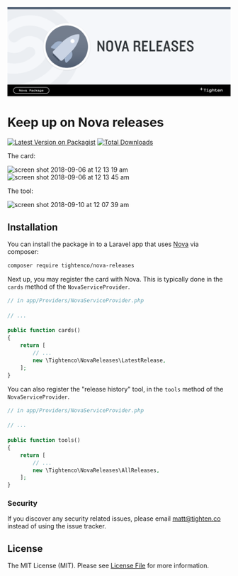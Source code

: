 ![Nova-Releases Logo](https://raw.githubusercontent.com/tighten/nova-releases/main/nova-releases-banner.png)

# Keep up on Nova releases

[![Latest Version on Packagist](https://img.shields.io/packagist/v/tightenco/nova-releases.svg?style=flat-square)](https://packagist.org/packages/tightenco/nova-releases)
[![Total Downloads](https://img.shields.io/packagist/dt/tightenco/nova-releases.svg?style=flat-square)](https://packagist.org/packages/tightenco/nova-releases)

The card:

<img width="396" alt="screen shot 2018-09-06 at 12 13 19 am" src="https://user-images.githubusercontent.com/151829/45134868-a18fb680-b16a-11e8-98c4-f5583c6009da.png">
<img width="398" alt="screen shot 2018-09-06 at 12 13 45 am" src="https://user-images.githubusercontent.com/151829/45134870-a18fb680-b16a-11e8-8192-4e08ce1f0524.png">

The tool:

<img width="1256" alt="screen shot 2018-09-10 at 12 07 39 am" src="https://user-images.githubusercontent.com/151829/45276011-e62e9100-b48d-11e8-8217-481f999f9521.png">


## Installation

You can install the package in to a Laravel app that uses [Nova](https://nova.laravel.com) via composer:

```bash
composer require tightenco/nova-releases
```

Next up, you may register the card with Nova. This is typically done in the `cards` method of the `NovaServiceProvider`.

```php
// in app/Providers/NovaServiceProvider.php

// ...

public function cards()
{
    return [
        // ...
        new \Tightenco\NovaReleases\LatestRelease,
    ];
}
```

You can also register the "release history" tool, in the `tools` method of the `NovaServiceProvider`.

```php
// in app/Providers/NovaServiceProvider.php

// ...

public function tools()
{
    return [
        // ...
        new \Tightenco\NovaReleases\AllReleases,
    ];
}
```

### Security

If you discover any security related issues, please email matt@tighten.co instead of using the issue tracker.

## License

The MIT License (MIT). Please see [License File](LICENSE.md) for more information.

